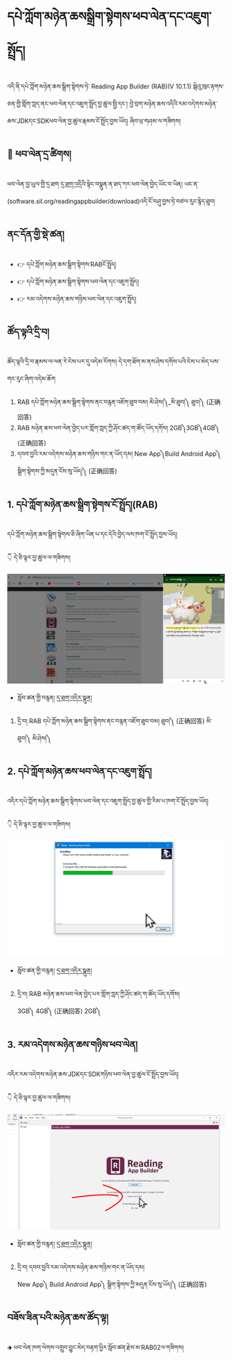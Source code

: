 # དཔེ་ཀློག་མཉེན་ཆསསྒྲིག་སྟེགས་ཕབ་ལེན་དང་འཇུག་སྤྲོད།

འདི་ནི་དཔེ་ཀློག་མཉེན་ཆས་སྒྲིག་སྟེགས་ཏེ་ Reading App Builder (RAB)(V 10.1.1) སྒེའུ་ཁུང་རྟགས་ཅན་གྱི་གློག་ཀླད་ནང་ཕབ་ལེན་དང་འཇུག་སྤྲོད་བྱ་ཚུལ་སྤྱི་དང་། བྱེ་བྲག་མཉེན་ཆས་འདིའི་རམ་འདེགས་མཉེན་ཆས་JDKདང་SDKཕབ་ལེན་བྱ་ཚུལ་རྣམས་ངོ་སྤྲོད་བྱས་ཡོད། ཞིབ་ཕྲ་གཤམ་ལ་གཟིགས།

## 📩 ཕབ་ལེན་དྲ་ཚིགས།

ཕབ་ལེན་བྱ་ཡུལ་གྱི་དྲ་ཐག [དྲ་ཐག་འདི](https://software.sil.org/downloads/r/readingappbuilder/Reading-App-Builder-10.1.1-Setup.exe)འི་སྟེང་བསྣུན་ན་ཐད་ཀར་ཕབ་ལེན་བྱེད་ཡོང་བ་ཡིན། ཡང་ན་(software.sil.org/readingappbuilder/download)འདི་ངོ་བཤུ་བྱས་ཏེ་བཙལ་རུང་རྙེད་ཐུབ།

## ནང་དོན་གྱི་སྡེ་ཚན།

- 👉 དཔེ་ཀློག་མཉེན་ཆས་སྒྲིག་སྟེགས་RABངོ་སྤྲོད།
- 👉 དཔེ་ཀློག་མཉེན་ཆས་སྒྲིག་སྟེགས་ཕབ་ལེན་དང་འཇུག་སྤྲོད།
- 👉 རམ་འདེགས་མཉེན་ཆས་གཉིས་ཕབ་ལེན་དང་འཇུག་སྤྲོད།


## ཚོད་ལྟའི་དྲི་བ།

ཚོད་ལྟའི་དྲི་བ་རྣམས་ལ་ལན་རེ་ངེས་པར་དུ་འདེམ་རོགས། དེ་དག་ཐོག་མ་ནས་ཤེས་དགོས་པའི་ངེས་པ་མེད་པས་གང་རུང་ཞིག་འདེམ་ཆོག

1. RAB དཔེ་ཀློག་མཉེན་ཆས་སྒྲིག་སྟེགས་ནང་བརྙན་འཇོག་ཐུབ་བམ། མི་ཤེས།༽_མི་ཐུབ།༽ ཐུབ།༽ (正确回答)
2. RAB མཉེན་ཆས་ཕབ་ལེན་བྱེད་པར་གློག་ཀླད་ཀྱི་ཤོང་ཚད་ག་ཚོད་ཡོད་དགོས། 2GB༽3GB༽4GB༽ (正确回答)
3. དབབ་བྱའི་རམ་འདེགས་མཉེན་ཆས་གཉིས་གང་ན་ཡོད་དམ། New App༽Build Android App༽ སྒྲིག་སྟེགས་ཀྱི་མདུན་ངོས་སུ་ཡོད།༽ (正确回答)


## 1. དཔེ་ཀློག་མཉེན་ཆས་སྒྲིག་སྟེགས་ངོ་སྤྲོད།(RAB)
དཔེ་ཀློག་མཉེན་ཆས་སྒྲིག་སྟེགས་ཅི་ཞིག་ཡིན་པ་དང་དེའི་བྱེད་ལས་ཁག་ངོ་སྤྲོད་བྱས་ཡོད།

👇 དེ་ཅི་ལྟར་བྱ་ཚུལ་ལ་གཟིགས།

![800](images/000001.png)

- སློབ་ཚན་གྱི་བརྙན། [དྲ་ཐག་འདིར་སྣུན།]()

1. དྲི་བ། RAB དཔེ་ཀློག་མཉེན་ཆས་སྒྲིག་སྟེགས་ནང་བརྙན་འཇོག་ཐུབ་བམ། ཐུབ།༽ (正确回答) མི་ཐུབ།༽ མི་ཤེས།༽

## 2. དཔེ་ཀློག་མཉེན་ཆས་ཕབ་ལེན་དང་འཇུག་སྤྲོད།

འདིར་དཔེ་ཀློག་མཉེན་ཆས་སྒྲིག་སྟེགས་ཕབ་ལེན་དང་འཇུག་སྤྲོད་བྱ་ཚུལ་གྱི་རིམ་པ་ཁག་ངོ་སྤྲོད་བྱས་ཡོད།

👇 དེ་ཅི་ལྟར་བྱ་ཚུལ་ལ་གཟིགས།

![800](images/000002.png)

- སློབ་ཚན་གྱི་བརྙན། [དྲ་ཐག་འདིར་སྣུན།]()

2. དྲི་བ། RAB མཉེན་ཆས་ཕབ་ལེན་བྱེད་པར་གློག་ཀླད་ཀྱི་ཤོང་ཚད་ག་ཚོད་ཡོད་དགོས།  
3GB༽ 4GB༽ (正确回答) 2GB༽

## 3. རམ་འདེགས་མཉེན་ཆས་གཉིས་ཕབ་ལེན།

འདིར་རམ་འདེགས་མཉེན་ཆས་JDKདང་SDKགཉིས་ཕབ་ལེན་བྱ་ཚུལ་ངོ་སྤྲོད་བྱས་ཡོད།

👇 དེ་ཅི་ལྟར་བྱ་ཚུལ་ལ་གཟིགས།

![800](images/000003.PNG)


- སློབ་ཚན་གྱི་བརྙན། [དྲ་ཐག་འདིར་སྣུན།]()


2. དྲི་བ། དབབ་བྱའི་རམ་འདེགས་མཉེན་ཆས་གཉིས་གང་ན་ཡོད་དམ།  
New App༽ Build Android App༽ སྒྲིག་སྟེགས་ཀྱི་མདུན་ངོས་སུ་ཡོད།༽ (正确回答)

## བཟོས་ཟིན་པའི་མཉེན་ཆས་ཚོད་ལྟ།

🡺 ཕབ་ལེན་ཁག་ལེགས་འགྲུབ་བྱུང་མེད་བརྟག་ཕྱིར་སློབ་ཚན་རྗེས་མ་RAB02ལ་གཟིགས།


